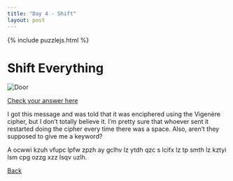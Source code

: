 ```yaml
---
title: "Day 4 - Shift"
layout: post
---
```


{% include puzzlejs.html %}
# Shift Everything

![Door](../04shift.jpg)

[Check your answer here](https://www.callingit.in/1/#vCFKFMtTdDS9O1BD-sUGV8hYQm+NswG6nRYxMk8Xr1khgM9Ia-U2hpZnQgRXZlcnl0aGluZw==-)

I got this message and was told that it was enciphered using the Vigenère cipher, but I don’t totally believe it. I’m pretty sure that whoever sent it restarted doing the cipher every time there was a space. Also, aren’t they supposed to give me a keyword?

A ocwwi kzuh vfupc lpfw zpzh ay gclhv lz ytdh qzc s lcifx lz tp smth lz kztyi lsm cpg ozzg xzz lsqv uzlh.



[Back](../../enigmarch-2024/)